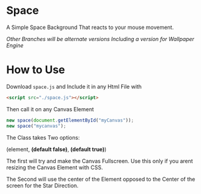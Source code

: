 # Space

A Simple Space Background That reacts to your mouse movement.

*Other Branches will be alternate versions Including a version for Wallpaper Engine*

# How to Use

Download `space.js` and Include it in any Html File with 
```html
<script src="./space.js"></script>
```
Then call it on any Canvas Element
```js
new space(document.getElementById("myCanvas"));
new space("mycanvas");
```
The Class takes Two options:

(element, __<Fullscreen>(default false)__, __<Relative Cursor>(default true)__)

The first will try and make the Canvas Fullscreen. Use this only if you arent resizing the Canvas Element with CSS.

The Second will use the center of the Element opposed to the Center of the screen for the Star Direction.

